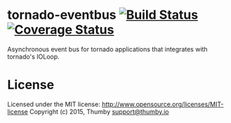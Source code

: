 # tornado-eventbus [![Build Status](https://travis-ci.org/thumby/tornado-eventbus.svg?branch=master)](https://travis-ci.org/thumby/tornado-eventbus) [![Coverage Status](https://coveralls.io/repos/thumby/tornado-eventbus/badge.svg?branch=master&service=github)](https://coveralls.io/github/thumby/tornado-eventbus?branch=master)
Asynchronous event bus for tornado applications that integrates with tornado's IOLoop.

# License

Licensed under the MIT license:
http://www.opensource.org/licenses/MIT-license
Copyright (c) 2015, Thumby <support@thumby.io>
